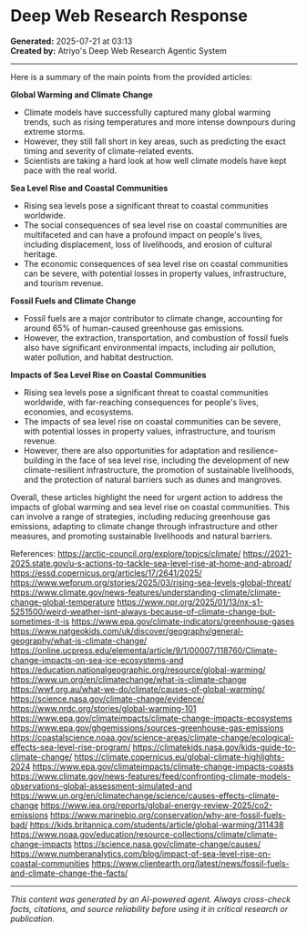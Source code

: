 # Deep Web Research Response

**Generated:** 2025-07-21 at 03:13  
**Created by:** Atriyo's Deep Web Research Agentic System

---

Here is a summary of the main points from the provided articles:

**Global Warming and Climate Change**

* Climate models have successfully captured many global warming trends, such as rising temperatures and more intense downpours during extreme storms.
* However, they still fall short in key areas, such as predicting the exact timing and severity of climate-related events.
* Scientists are taking a hard look at how well climate models have kept pace with the real world.

**Sea Level Rise and Coastal Communities**

* Rising sea levels pose a significant threat to coastal communities worldwide.
* The social consequences of sea level rise on coastal communities are multifaceted and can have a profound impact on people's lives, including displacement, loss of livelihoods, and erosion of cultural heritage.
* The economic consequences of sea level rise on coastal communities can be severe, with potential losses in property values, infrastructure, and tourism revenue.

**Fossil Fuels and Climate Change**

* Fossil fuels are a major contributor to climate change, accounting for around 65% of human-caused greenhouse gas emissions.
* However, the extraction, transportation, and combustion of fossil fuels also have significant environmental impacts, including air pollution, water pollution, and habitat destruction.

**Impacts of Sea Level Rise on Coastal Communities**

* Rising sea levels pose a significant threat to coastal communities worldwide, with far-reaching consequences for people's lives, economies, and ecosystems.
* The impacts of sea level rise on coastal communities can be severe, with potential losses in property values, infrastructure, and tourism revenue.
* However, there are also opportunities for adaptation and resilience-building in the face of sea level rise, including the development of new climate-resilient infrastructure, the promotion of sustainable livelihoods, and the protection of natural barriers such as dunes and mangroves.

Overall, these articles highlight the need for urgent action to address the impacts of global warming and sea level rise on coastal communities. This can involve a range of strategies, including reducing greenhouse gas emissions, adapting to climate change through infrastructure and other measures, and promoting sustainable livelihoods and natural barriers.

References:
https://arctic-council.org/explore/topics/climate/
https://2021-2025.state.gov/u-s-actions-to-tackle-sea-level-rise-at-home-and-abroad/
https://essd.copernicus.org/articles/17/2641/2025/
https://www.weforum.org/stories/2025/03/rising-sea-levels-global-threat/
https://www.climate.gov/news-features/understanding-climate/climate-change-global-temperature
https://www.npr.org/2025/01/13/nx-s1-5251500/weird-weather-isnt-always-because-of-climate-change-but-sometimes-it-is
https://www.epa.gov/climate-indicators/greenhouse-gases
https://www.natgeokids.com/uk/discover/geography/general-geography/what-is-climate-change/
https://online.ucpress.edu/elementa/article/9/1/00007/118760/Climate-change-impacts-on-sea-ice-ecosystems-and
https://education.nationalgeographic.org/resource/global-warming/
https://www.un.org/en/climatechange/what-is-climate-change
https://wwf.org.au/what-we-do/climate/causes-of-global-warming/
https://science.nasa.gov/climate-change/evidence/
https://www.nrdc.org/stories/global-warming-101
https://www.epa.gov/climateimpacts/climate-change-impacts-ecosystems
https://www.epa.gov/ghgemissions/sources-greenhouse-gas-emissions
https://coastalscience.noaa.gov/science-areas/climate-change/ecological-effects-sea-level-rise-program/
https://climatekids.nasa.gov/kids-guide-to-climate-change/
https://climate.copernicus.eu/global-climate-highlights-2024
https://www.epa.gov/climateimpacts/climate-change-impacts-coasts
https://www.climate.gov/news-features/feed/confronting-climate-models-observations-global-assessment-simulated-and
https://www.un.org/en/climatechange/science/causes-effects-climate-change
https://www.iea.org/reports/global-energy-review-2025/co2-emissions
https://www.marinebio.org/conservation/why-are-fossil-fuels-bad/
https://kids.britannica.com/students/article/global-warming/311438
https://www.noaa.gov/education/resource-collections/climate/climate-change-impacts
https://science.nasa.gov/climate-change/causes/
https://www.numberanalytics.com/blog/impact-of-sea-level-rise-on-coastal-communities
https://www.clientearth.org/latest/news/fossil-fuels-and-climate-change-the-facts/

---

*This content was generated by an AI-powered agent. Always cross-check facts, citations, and source reliability before using it in critical research or publication.*
